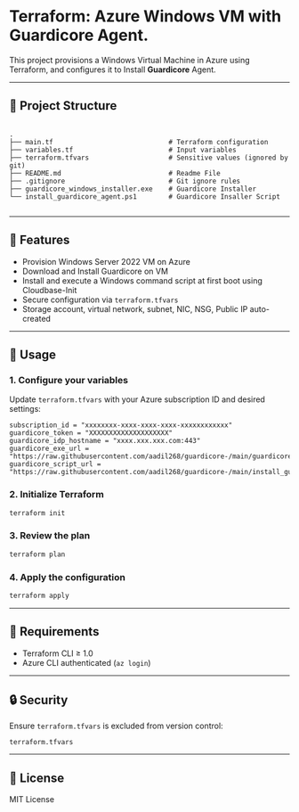 # Terraform: Azure Windows VM with Guardicore Agent.

This project provisions a Windows Virtual Machine in Azure using Terraform, and configures it to Install **Guardicore** Agent.

---

## 📁 Project Structure

```

.
├── main.tf                             # Terraform configuration
├── variables.tf                        # Input variables
├── terraform.tfvars                    # Sensitive values (ignored by git)
├── README.md                           # Readme File
├── .gitignore                          # Git ignore rules
├── guardicore_windows_installer.exe    # Guardicore Installer
└── install_guardicore_agent.ps1        # Guardicore Insaller Script


````

---

## 🚀 Features

- Provision Windows Server 2022 VM on Azure
- Download and Install Guardicore on VM
- Install and execute a Windows command script at first boot using Cloudbase-Init
- Secure configuration via `terraform.tfvars`
- Storage account, virtual network, subnet, NIC, NSG, Public IP auto-created

---

## 🔧 Usage

### 1. Configure your variables

Update `terraform.tfvars` with your Azure subscription ID and desired settings:

```hcl
subscription_id = "xxxxxxxx-xxxx-xxxx-xxxx-xxxxxxxxxxxx"
guardicore_token = "XXXXXXXXXXXXXXXXXXXX"
guardicore_idp_hostname = "xxxx.xxx.xxx.com:443"
guardicore_exe_url = "https://raw.githubusercontent.com/aadil268/guardicore-/main/guardicore_windows_installer.exe"
guardicore_script_url = "https://raw.githubusercontent.com/aadil268/guardicore-/main/install_guardicore_agent.ps1"
````

### 2. Initialize Terraform

```bash
terraform init
```

### 3. Review the plan

```bash
terraform plan
```

### 4. Apply the configuration

```bash
terraform apply
```

---

## 📜 Requirements

* Terraform CLI ≥ 1.0
* Azure CLI authenticated (`az login`)

---

## 🔒 Security

Ensure `terraform.tfvars` is excluded from version control:

```
terraform.tfvars
```

---

## 📄 License

MIT License
